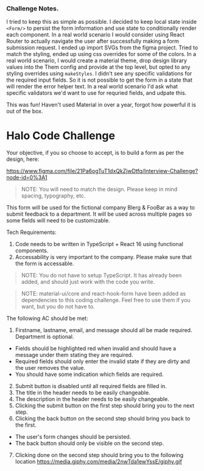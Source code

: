 ### Challenge Notes.

I tried to keep this as simple as possible. I decided to keep local state inside `<Form/>` to persist the form information and use state to conditionally render each component. In a real world scenario I would consider using React Router to actually navigate the user after successfully making a form submission request. I ended up import SVGs from the figma project. Tried to match the styling, ended up using css overrides for some of the colors. In a real world scenario, I would create a material theme, drop design library values into the Them config and provide at the top level, but opted to any styling overrides using `makeStyles`. 
I didn't see any specific validations for the required input fields. So it is not possible to get the form in a state that will render the error helper text. In a real world scenario I'd ask what specific validators we'd want to use for requried fields, and udpate this.

This was fun! Haven't used Material in over a year, forgot how powerful it is out of the box. 

# Halo Code Challenge

Your objective, if you so choose to accept, is to build a form as per the design, here:

https://www.figma.com/file/21Pa6ogTuT1dxQkZjwDtfq/Interview-Challenge?node-id=0%3A1

> NOTE: You will need to match the design. Please keep in mind spacing, typography, etc.

This form will be used for the fictional company Blerg & FooBar as a way to submit feedback to a department. It will be used across multiple pages so some fields will need to be customizable.

Tech Requirements:

1. Code needs to be written in TypeScript + React 16 using functional components.
2. Accessability is very important to the company. Please make sure that the form is accessable.

> NOTE: You do not have to setup TypeScript. It has already been added, and should just work with the code you write.

> NOTE: material-ui/core and react-hook-form have been added as dependencies to this coding challenge. Feel free to use them if you want, but you do not have to.

The following AC should be met:

1. Firstname, lastname, email, and message should all be made required. Department is optional.

- Fields should be highlighted red when invalid and should have a message under them stating they are required.
- Required fields should only enter the invalid state if they are dirty and the user removes the value.
- You should have some indication which fields are required.

2. Submit button is disabled until all required fields are filled in.
3. The title in the header needs to be easily changeable.
4. The description in the header needs to be easily changeable.
5. Clicking the submit button on the first step should bring you to the next step.
6. Clicking the back button on the second step should bring you back to the first.

- The user's form changes should be persisted.
- The back button should only be visible on the second step.

7. Clicking done on the second step should bring you to the following location https://media.giphy.com/media/2nwTda1ewYssE/giphy.gif
